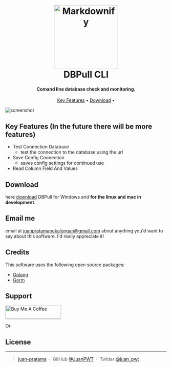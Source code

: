 <h1 align="center">
  <br>
  <a href="http://www.amitmerchant.com/electron-markdownify"><img src="frontend/src/assets/images/DBPull.png" alt="Markdownify" width="200"></a>
  <br>
     DBPull CLI
  <br>
</h1>

<h4 align="center">Comand line database check and monitoring.</h4>

<p align="center">
  <a href="#key-features">Key Features</a> •
  <a href="#download">Download</a> •
</p>

![screenshot](frontend/src/assets/images/demo.gif)

## Key Features (In the future there will be more features)

- Test Connection Database
  - test the connection to the database using the url
- Save Config Coonection
  - saves config settings for continued use
- Read Column Field And Values

## Download

here [download](https://github.com/amitmerchant1990/electron-markdownify/releases/tag/v1.2.0) DBPull for Windows and **for the linux and mac in development**.

## Email me

email at <juanpratamapekalongan@gmail.com> about anything you'd want to say about this software. I'd really appreciate it!

## Credits

This software uses the following open source packages:

- [Golang](https://go.dev/)
- [Gorm](https://gorm.io/)

## Support

<a href="https://www.buymeacoffee.com/5Zn8Xh3l9" target="_blank"><img src="https://www.buymeacoffee.com/assets/img/custom_images/purple_img.png" alt="Buy Me A Coffee" style="height: 41px !important;width: 174px !important;box-shadow: 0px 3px 2px 0px rgba(190, 190, 190, 0.5) !important;-webkit-box-shadow: 0px 3px 2px 0px rgba(190, 190, 190, 0.5) !important;" ></a>

<p>Or</p>

## License

---

> [juan-pratama](https://juan-pratama.vercel.app/) &nbsp;&middot;&nbsp;
> GitHub [@JuanPWT](https://github.com/juanPWT) &nbsp;&middot;&nbsp;
> Twitter [@juan_pwt](https://twitter.com/juan_pwt)
